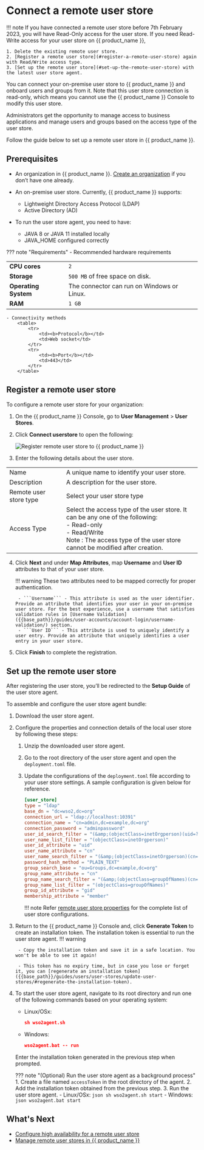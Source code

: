 # Connect a remote user store
!!! note
    If you have connected a remote user store before 7th February 2023, you will have Read-Only access for the user store.
    If you need Read-Write access for your user store on {{ product_name }},
    
    1. Delete the existing remote user store.
    2. [Register a remote user store](#register-a-remote-user-store) again with Read/Write access type.
    3. [Set up the remote user store](#set-up-the-remote-user-store) with the latest user store agent.

You can connect your on-premise user store to {{ product_name }} and onboard users and groups from it. Note that this user store connection is read-only, which means you cannot use the {{ product_name }} Console to modify this user store.

Administrators get the opportunity to manage access to business applications and manage users and groups based on the access type of the user store.

Follow the guide below to set up a remote user store in {{ product_name }}.

## Prerequisites
- An organization in {{ product_name }}.
[Create an organization]({{base_path}}/guides/organization-management/manage-organizations/#create-a-new-organization) if you don’t have one already.


- An on-premise user store. Currently, {{ product_name }} supports:
  - Lightweight Directory Access Protocol (LDAP)
  - Active Directory (AD)

- To run the user store agent, you need to have:
  - JAVA 8 or JAVA 11 installed locally
  - JAVA_HOME configured correctly

??? note "Requirements"
    - Recommended hardware requirements
        <table>
            <tr>
                <td><b>CPU cores</b></td>
                <td><code>2</code></td>
            </tr>
            <tr>
                <td><b>Storage</b></td>
                <td><code>500 MB</code> of free space on disk.</td>
            </tr>
            <tr>
                <td><b>Operating System</b></td>
                <td>The connector can run on Windows or Linux.</td>
            </tr>
            <tr>
                <td><b>RAM</b></td>
                <td><code>1 GB</code></td>
            </tr>
        </table>

    - Connectivity methods
        <table>
            <tr>
                <td><b>Protocol</b></td>
                <td>Web socket</td>
            </tr>
            <tr>
                <td><b>Port</b></td>
                <td>443</td>
            </tr>
        </table>

## Register a remote user store
To configure a remote user store for your organization:

1. On the {{ product_name }} Console, go to **User Management** > **User Stores**.
2. Click **Connect userstore** to open the following:

   ![Register remote user store to {{ product_name }}]({{base_path}}/assets/img/guides/user-stores/register-user-store.png)

3. Enter the following details about the user store.
<table>
    <tr>
        <td>Name</td>
        <td>A unique name to identify your user store.</td>
    </tr>
    <tr>
        <td>Description</td>
        <td>A description for the user store.</td>
    </tr>
    <tr>
        <td>Remote user store type</td>
        <td>Select your user store type</td>
    </tr>
    <tr>
        <td>Access Type</td>
        <td>
          Select the access type of the user store. It can be any one of the following: <br> - Read-only
          <br> - Read/Write <br> Note : The access type of the user store cannot be modified after creation.
       </td>
    </tr>
</table>


4. Click **Next** and under **Map Attributes**, map **Username** and **User ID** attributes to that of your user store.

    !!! warning
        These two attributes need to be mapped correctly for proper authentication.
        
        - ```Username``` - This attribute is used as the user identifier. Provide an attribute that identifies your user in your on-premise user store. For the best experience, use a username that satisfies validation rules in [Username Validation]({{base_path}}/guides/user-accounts/account-login/username-validation/) section.
        - ```User ID``` - This attribute is used to uniquely identify a user entry. Provide an attribute that uniquely identifies a user entry in your user store.

5. Click **Finish** to complete the registration.

## Set up the remote user store

After registering the user store, you’ll be redirected to the **Setup Guide** of the user store agent.

To assemble and configure the user store agent bundle:

1. Download the user store agent.

2. Configure the properties and connection details of the local user store by following these steps:

    1. Unzip the downloaded user store agent.
    2. Go to the root directory of the user store agent and open the `deployment.toml` file.
    3. Update the configurations of the `deployment.toml` file according to your user store settings. A sample configuration is given below for reference.

        ```conf 
        [user_store]
        type = "ldap"
        base_dn = "dc=wso2,dc=org"
        connection_url = "ldap://localhost:10391"
        connection_name = "cn=admin,dc=example,dc=org"
        connection_password = "adminpassword"
        user_id_search_filter = "(&amp;(objectClass=inetOrgperson)(uid=?))"
        user_name_list_filter = "(objectClass=inetOrgperson)"
        user_id_attribute = "uid"
        user_name_attribute = "cn"
        user_name_search_filter = "(&amp;(objectClass=inetOrgperson)(cn=?))"
        password_hash_method = "PLAIN_TEXT"
        group_search_base = "ou=Groups,dc=example,dc=org"
        group_name_attribute = "cn"
        group_name_search_filter = "(&amp;(objectClass=groupOfNames)(cn=?))"
        group_name_list_filter = "(objectClass=groupOfNames)"
        group_id_attribute = "gid"
        membership_attribute = "member"
        ```

        !!! note
            Refer [remote user store properties]({{base_path}}/references/remote-user-store/remote-user-store-properties/) for the complete list of user store configurations.

3. Return to the {{ product_name }} Console and, click **Generate Token** to create an installation token. The installation token is essential to run the user store agent.
    !!! warning

        - Copy the installation token and save it in a safe location. You won't be able to see it again!

        - This token has no expiry time, but in case you lose or forget it, you can [regenerate an installation token]({{base_path}}/guides/users/user-stores/update-user-stores/#regenerate-the-installation-token).

4. To start the user store agent, navigate to its root directory and run one of the following commands based on your operating system:
    - Linux/OSx:
        ``` json 
        sh wso2agent.sh
        ```
    - Windows:
        ``` json 
        wso2agent.bat -- run
        ```
    Enter the installation token generated in the previous step when prompted.


    ??? note "(Optional) Run the user store agent as a background process"
        1. Create a file named `accessToken` in the root directory of the agent.
        2. Add the installation token obtained from the previous step.
        3. Run the user store agent.
            - Linux/OSx:
                ``` json
                sh wso2agent.sh start
                ```
            - Windows:
                ``` json
                wso2agent.bat start
                ```

## What's Next
- [Configure high availability for a remote user store]({{base_path}}/guides/users/user-stores/configure-high-availability/)
- [Manage remote user stores in {{ product_name }}]({{base_path}}/guides/users/user-stores/update-user-stores/)
